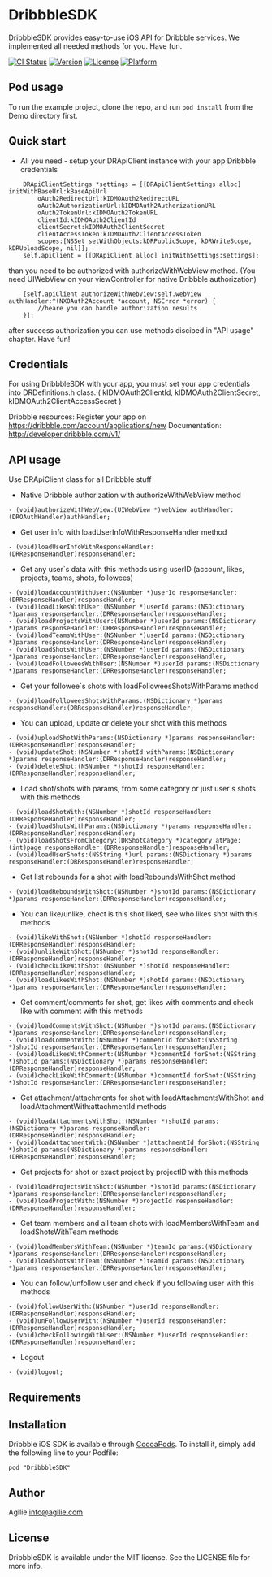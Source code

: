 # DribbbleSDK

DribbbleSDK provides easy-to-use iOS API for Dribbble services. We implemented all needed methods for you. Have fun.


[![CI Status](http://img.shields.io/travis/agilie/dribbble-ios-sdk.svg?style=flat)](https://travis-ci.org/agilie/dribbble-ios-sdk)
[![Version](https://img.shields.io/cocoapods/v/dribbble-ios-sdk.svg?style=flat)](http://cocoadocs.org/docsets/dribbble-ios-sdk)
[![License](https://img.shields.io/cocoapods/l/dribbble-ios-sdk.svg?style=flat)](http://cocoadocs.org/docsets/dribbble-ios-sdk)
[![Platform](https://img.shields.io/cocoapods/p/dribbble-ios-sdk.svg?style=flat)](http://cocoadocs.org/docsets/dribbble-ios-sdk)

## Pod usage

To run the example project, clone the repo, and run `pod install` from the Demo directory first.

## Quick start

- All you need - setup your DRApiClient instance with your app Dribbble credentials
```obj-c
    DRApiClientSettings *settings = [[DRApiClientSettings alloc] initWithBaseUrl:kBaseApiUrl
        oAuth2RedirectUrl:kIDMOAuth2RedirectURL
        oAuth2AuthorizationUrl:kIDMOAuth2AuthorizationURL
        oAuth2TokenUrl:kIDMOAuth2TokenURL
        clientId:kIDMOAuth2ClientId
        clientSecret:kIDMOAuth2ClientSecret
        clientAccessToken:kIDMOAuth2ClientAccessToken
        scopes:[NSSet setWithObjects:kDRPublicScope, kDRWriteScope, kDRUploadScope, nil]];
    self.apiClient = [[DRApiClient alloc] initWithSettings:settings];
```
than you need to be authorized with authorizeWithWebView method. (You need UIWebView on your viewController for native Dribbble authorization)
```obj-c
    [self.apiClient authorizeWithWebView:self.webView authHandler:^(NXOAuth2Account *account, NSError *error) {
        //heare you can handle authorization results
    }];
```

after success authorization you can use methods discibed in "API usage" chapter. Have fun!

## Credentials

For using DribbbleSDK with your app, you must set your app credentials into DRDefinitions.h class.
( kIDMOAuth2ClientId, kIDMOAuth2ClientSecret, kIDMOAuth2ClientAccessSecret )

Dribbble resources:
Register your app on https://dribbble.com/account/applications/new
Documentation: http://developer.dribbble.com/v1/

## API usage

Use DRApiClient class for all Dribbble stuff

- Native Dribbble authorization with authorizeWithWebView method
```obj-c
- (void)authorizeWithWebView:(UIWebView *)webView authHandler:(DROAuthHandler)authHandler;
```

- Get user info with loadUserInfoWithResponseHandler method
```obj-c
- (void)loadUserInfoWithResponseHandler:(DRResponseHandler)responseHandler;
```

- Get any user`s data with this methods using userID (account, likes, projects, teams, shots, followees)
```obj-c
- (void)loadAccountWithUser:(NSNumber *)userId responseHandler:(DRResponseHandler)responseHandler;
- (void)loadLikesWithUser:(NSNumber *)userId params:(NSDictionary *)params responseHandler:(DRResponseHandler)responseHandler;
- (void)loadProjectsWithUser:(NSNumber *)userId params:(NSDictionary *)params responseHandler:(DRResponseHandler)responseHandler;
- (void)loadTeamsWithUser:(NSNumber *)userId params:(NSDictionary *)params responseHandler:(DRResponseHandler)responseHandler;
- (void)loadShotsWithUser:(NSNumber *)userId params:(NSDictionary *)params responseHandler:(DRResponseHandler)responseHandler;
- (void)loadFolloweesWithUser:(NSNumber *)userId params:(NSDictionary *)params responseHandler:(DRResponseHandler)responseHandler;
```

- Get your followee`s shots with loadFolloweesShotsWithParams method
```obj-c
- (void)loadFolloweesShotsWithParams:(NSDictionary *)params responseHandler:(DRResponseHandler)responseHandler;
```

- You can upload, update or delete your shot with this methods
```obj-c
- (void)uploadShotWithParams:(NSDictionary *)params responseHandler:(DRResponseHandler)responseHandler;
- (void)updateShot:(NSNumber *)shotId withParams:(NSDictionary *)params responseHandler:(DRResponseHandler)responseHandler;
- (void)deleteShot:(NSNumber *)shotId responseHandler:(DRResponseHandler)responseHandler;
```

- Load shot/shots with params, from some category or just user`s shots with this methods
```obj-c
- (void)loadShotWith:(NSNumber *)shotId responseHandler:(DRResponseHandler)responseHandler;
- (void)loadShotsWithParams:(NSDictionary *)params responseHandler:(DRResponseHandler)responseHandler;
- (void)loadShotsFromCategory:(DRShotCategory *)category atPage:(int)page responseHandler:(DRResponseHandler)responseHandler;
- (void)loadUserShots:(NSString *)url params:(NSDictionary *)params responseHandler:(DRResponseHandler)responseHandler;
```

- Get list rebounds for a shot with loadReboundsWithShot method
```obj-c
- (void)loadReboundsWithShot:(NSNumber *)shotId params:(NSDictionary *)params responseHandler:(DRResponseHandler)responseHandler;
```

- You can like/unlike, chect is this shot liked, see who likes shot with this methods
```obj-c
- (void)likeWithShot:(NSNumber *)shotId responseHandler:(DRResponseHandler)responseHandler;
- (void)unlikeWithShot:(NSNumber *)shotId responseHandler:(DRResponseHandler)responseHandler;
- (void)checkLikeWithShot:(NSNumber *)shotId responseHandler:(DRResponseHandler)responseHandler;
- (void)loadLikesWithShot:(NSNumber *)shotId params:(NSDictionary *)params responseHandler:(DRResponseHandler)responseHandler;
```

- Get comment/comments for shot, get likes with comments and check like with comment with this methods
```obj-c
- (void)loadCommentsWithShot:(NSNumber *)shotId params:(NSDictionary *)params responseHandler:(DRResponseHandler)responseHandler;
- (void)loadCommentWith:(NSNumber *)commentId forShot:(NSString *)shotId responseHandler:(DRResponseHandler)responseHandler;
- (void)loadLikesWithComment:(NSNumber *)commentId forShot:(NSString *)shotId params:(NSDictionary *)params responseHandler:(DRResponseHandler)responseHandler;
- (void)checkLikeWithComment:(NSNumber *)commentId forShot:(NSString *)shotId responseHandler:(DRResponseHandler)responseHandler;
```

- Get attachment/attachments for shot with loadAttachmentsWithShot and loadAttachmentWith:attachmentId methods
```obj-c
- (void)loadAttachmentsWithShot:(NSNumber *)shotId params:(NSDictionary *)params responseHandler:(DRResponseHandler)responseHandler;
- (void)loadAttachmentWith:(NSNumber *)attachmentId forShot:(NSString *)shotId params:(NSDictionary *)params responseHandler:(DRResponseHandler)responseHandler;
```

- Get projects for shot or exact project by projectID with this methods
```obj-c
- (void)loadProjectsWithShot:(NSNumber *)shotId params:(NSDictionary *)params responseHandler:(DRResponseHandler)responseHandler;
- (void)loadProjectWith:(NSNumber *)projectId responseHandler:(DRResponseHandler)responseHandler;
```

- Get team members and all team shots with loadMembersWithTeam and loadShotsWithTeam methods
```obj-c
- (void)loadMembersWithTeam:(NSNumber *)teamId params:(NSDictionary *)params responseHandler:(DRResponseHandler)responseHandler;
- (void)loadShotsWithTeam:(NSNumber *)teamId params:(NSDictionary *)params responseHandler:(DRResponseHandler)responseHandler;
```

- You can follow/unfollow user and check if you following user with this methods
```obj-c
- (void)followUserWith:(NSNumber *)userId responseHandler:(DRResponseHandler)responseHandler;
- (void)unFollowUserWith:(NSNumber *)userId responseHandler:(DRResponseHandler)responseHandler;
- (void)checkFollowingWithUser:(NSNumber *)userId responseHandler:(DRResponseHandler)responseHandler;
```

- Logout
```obj-c
- (void)logout;
```

## Requirements

## Installation

Dribbble iOS SDK is available through [CocoaPods](http://cocoapods.org). To install
it, simply add the following line to your Podfile:

    pod "DribbbleSDK"

## Author

Agilie info@agilie.com

## License

DribbbleSDK is available under the MIT license. See the LICENSE file for more info.

